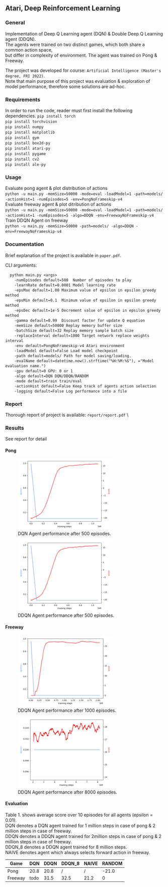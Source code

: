 ## Atari, Deep Reinforcement Learning

### General
Implementation of Deep Q Learning agent (DQN) & Double Deep Q Learning agent (DDQN). \
The agents were trained on two distinct games, which both share a common action space,\
but differ in complexity of environment. The agent was trained on Pong & Freeway.  

The project was developed for course: `Artificial Intelligence (Master's degree, FRI 2022)`. \
Note that main purpose of this project was evaluation & exploration of model performance, therefore some solutions are ad-hoc.

### Requirements
In order to run the code, reader must first install the following dependencies.
`pip install torch` \
`pip install torchvision` \
`pip install numpy` \
`pip install matplotlib` \
`pip install gym` \
`pip install box2d-py` \
`pip install atari-py` \
`pip install pygame` \
`pip install cv2` \
`pip install ale-py`

### Usage
Evaluate pong agent & plot distribution of actions \
`python -u main.py -memSize=50000 -mode=eval -loadModel=1 -path=models/ -actionHist=1 -numEpisodes=5 -env=PongNoFrameskip-v4` \
Evaluate freeway agent & plot ditribution of actions \
`python -u main.py -memSize=50000 -mode=eval -loadModel=1 -path=models/ -actionHist=1 -numEpisodes=5 -algo=DDQN -env=FreewayNoFrameskip-v4`\
Train DDQN Agent on freeway \
`python -u main.py -memSize=50000 -path=models/ -algo=DDQN -env=FreewayNoFrameskip-v4`
### Documentation
Brief explanation of the project is available in `paper.pdf`.

CLI arguments:
```    
  python main.py <args>
    -numEpisodes default=500  Number of episodes to play
    -learnRate default=0.0001 Model learning rate
    -epsMax default=1.00 Maximum value of epsilon in epsilon greedy method
    -epsMin default=0.1  Minimum value of epsilon in epsilon greedy method
    -epsDec default=1e-5 Decrement value of epsilon in epsilon greedy method
    -gamma default=0.99  Discount factor for update Q equation
    -memSize default=50000 Replay memory buffer size
    -batchSize default=32 Replay memory sample batch size
    -replaceInterval default=1000 Target network replace weights interval
    -env default=PongNoFrameskip-v4 Atari environment
    -loadModel default=False Load model checkpoint
    -path default=models/ Path for model saving/loading.
    -evalName default=datetime.now().strftime("%H:%M:%S"), ="Model evaluation name.")
    -gpu default=0 GPU: 0 or 1
    -algo default=DQN DQN/DDQN/RANDOM
    -mode default=train train/eval
    -actionHist default=False Keep track of agents action selection
    -logging default=False Log performance into a file
```

### Report
Thorough report of project is available: `report/report.pdf` \

### Results
See report for detail
#### Pong
<figure>
<img src="plots/pong_dqn.png" alt="my alt text" width="300"/>
<figcaption>DQN Agent performance after 500 episodes.</figcaption>
</figure>

<figure>
<img src="plots/pong_dqn.png" alt="my alt text" width="300"/>
<figcaption>DDQN Agent performance after 500 episodes.</figcaption>
</figure>

#### Freeway
<figure>
<img src="plots/freeway_ddqn.png" alt="my alt text" width="300"/>
<figcaption>DDQN Agent performance after 1000 episodes.</figcaption>
</figure>

<figure>
<img src="plots/freeway_ddqn_4000eps.png" alt="my alt text" width="300"/>
<figcaption>DDQN Agent performance after 8000 episodes.</figcaption>
</figure>

#### Evaluation
Table 1. shows average score over 10 episodes for all agents (epsilon = 0.01). \
DQN denotes a DQN agent trained for 1 million steps in case of pong \& 2 million steps in case of freeway. \
DDQN denotes a DDQN agent trained for 2million steps in case of pong \& 2 million steps in case of freeway. \
DDQN_8 denotes a DDQN agent trained for 8 million steps. \
NAIVE denotes agent which always selects forward action in freeway.  

| Game    | DQN  | DDQN | DDQN_8 | NAIVE | RANDOM |
|---------|------|------|--------|--------|---------|
| Pong    | 20.8 | 20.8 | /      | /      | -21.0   |
| Freeway | todo | 31.5 | 32.5   | 21.2   | 0       |

